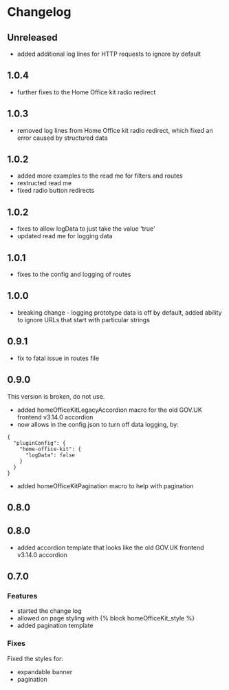 # Changelog

## Unreleased

* added additional log lines for HTTP requests to ignore by default

## 1.0.4

* further fixes to the Home Office kit radio redirect

## 1.0.3

* removed log lines from Home Office kit radio redirect, which fixed an error caused by structured data

## 1.0.2

* added more examples to the read me for filters and routes
* restructed read me
* fixed radio button redirects

## 1.0.2

* fixes to allow logData to just take the value 'true'
* updated read me for logging data

## 1.0.1

* fixes to the config and logging of routes

## 1.0.0

* breaking change - logging prototype data is off by default, added ability to ignore URLs that start with particular strings

## 0.9.1

* fix to fatal issue in routes file

## 0.9.0
This version is broken, do not use.

* added homeOfficeKitLegacyAccordion macro for the old GOV.UK frontend v3.14.0 accordion
* now allows in the config.json to turn off data logging, by:
```
{
  "pluginConfig": {
    "home-office-kit": {
      "logData": false
    }
  }
}
```
* added homeOfficeKitPagination macro to help with pagination

## 0.8.0

## 0.8.0

* added accordion template that looks like the old GOV.UK frontend v3.14.0 accordion

## 0.7.0

### Features

* started the change log
* allowed on page styling with {% block homeOfficeKit_style %}
* added pagination template

### Fixes

Fixed the styles for:

* expandable banner
* pagination

